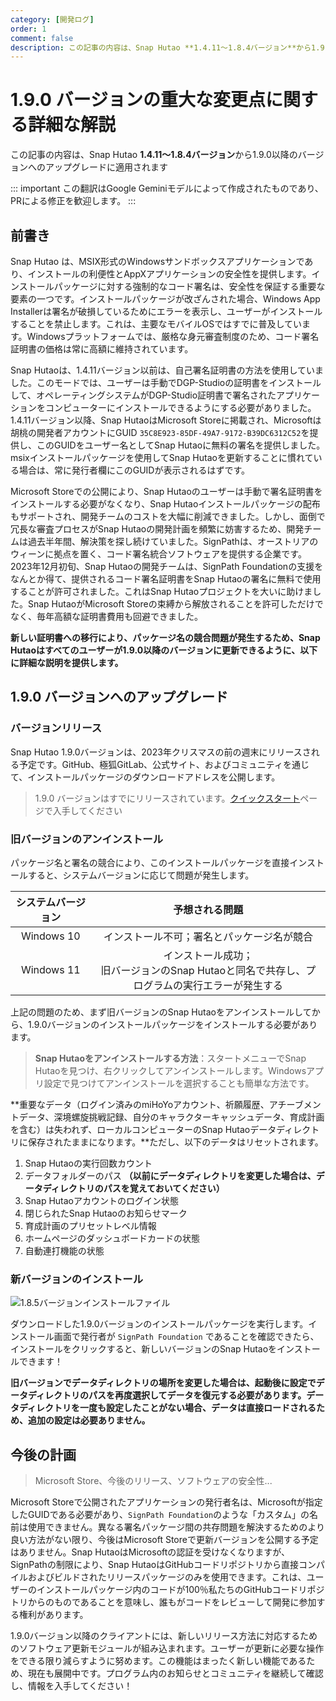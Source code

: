 ```yaml
---
category: [開発ログ]
order: 1
comment: false
description: この記事の内容は、Snap Hutao **1.4.11〜1.8.4バージョン**から1.9.0以降のバージョンへのアップグレードに適用されます
---
```


# 1.9.0 バージョンの重大な変更点に関する詳細な解説

この記事の内容は、Snap Hutao **1.4.11〜1.8.4バージョン**から1.9.0以降のバージョンへのアップグレードに適用されます

::: important
この翻訳はGoogle Geminiモデルによって作成されたものであり、PRによる修正を歓迎します。
:::

## 前書き

Snap Hutao は、MSIX形式のWindowsサンドボックスアプリケーションであり、インストールの利便性とAppXアプリケーションの安全性を提供します。インストールパッケージに対する強制的なコード署名は、安全性を保証する重要な要素の一つです。インストールパッケージが改ざんされた場合、Windows App Installerは署名が破損しているためにエラーを表示し、ユーザーがインストールすることを禁止します。これは、主要なモバイルOSではすでに普及しています。Windowsプラットフォームでは、厳格な身元審査制度のため、コード署名証明書の価格は常に高額に維持されています。

Snap Hutaoは、1.4.11バージョン以前は、自己署名証明書の方法を使用していました。このモードでは、ユーザーは手動でDGP-Studioの証明書をインストールして、オペレーティングシステムがDGP-Studio証明書で署名されたアプリケーションをコンピューターにインストールできるようにする必要がありました。1.4.11バージョン以降、Snap HutaoはMicrosoft Storeに掲載され、Microsoftは胡桃の開発者アカウントにGUID `35C8E923-85DF-49A7-9172-B39DC6312C52`を提供し、このGUIDをユーザー名としてSnap Hutaoに無料の署名を提供しました。msixインストールパッケージを使用してSnap Hutaoを更新することに慣れている場合は、常に発行者欄にこのGUIDが表示されるはずです。

Microsoft Storeでの公開により、Snap Hutaoのユーザーは手動で署名証明書をインストールする必要がなくなり、Snap Hutaoインストールパッケージの配布もサポートされ、開発チームのコストを大幅に削減できました。しかし、面倒で冗長な審査プロセスがSnap Hutaoの開発計画を頻繁に妨害するため、開発チームは過去半年間、解決策を探し続けていました。SignPathは、オーストリアのウィーンに拠点を置く、コード署名統合ソフトウェアを提供する企業です。2023年12月初旬、Snap Hutaoの開発チームは、SignPath Foundationの支援をなんとか得て、提供されるコード署名証明書をSnap Hutaoの署名に無料で使用することが許可されました。これはSnap Hutaoプロジェクトを大いに助けました。Snap HutaoがMicrosoft Storeの束縛から解放されることを許可しただけでなく、毎年高額な証明書費用も回避できました。

**新しい証明書への移行により、パッケージ名の競合問題が発生するため、Snap Hutaoはすべてのユーザーが1.9.0以降のバージョンに更新できるように、以下に詳細な説明を提供します。**

## 1.9.0 バージョンへのアップグレード

### バージョンリリース

Snap Hutao 1.9.0バージョンは、2023年クリスマスの前の週末にリリースされる予定です。GitHub、極狐GitLab、公式サイト、およびコミュニティを通じて、インストールパッケージのダウンロードアドレスを公開します。

> 1.9.0 バージョンはすでにリリースされています。[クイックスタート](../quick-start.md#全新安装)ページで入手してください

### 旧バージョンのアンインストール

パッケージ名と署名の競合により、このインストールパッケージを直接インストールすると、システムバージョンに応じて問題が発生します。

| システムバージョン |                                         予想される問題                                          |
| :----------------: | :---------------------------------------------------------------------------------------------: |
|     Windows 10     |                           インストール不可；署名とパッケージ名が競合                            |
|     Windows 11     | インストール成功；<br/>旧バージョンのSnap Hutaoと同名で共存し、プログラムの実行エラーが発生する |

上記の問題のため、まず旧バージョンのSnap Hutaoをアンインストールしてから、1.9.0バージョンのインストールパッケージをインストールする必要があります。

> **Snap Hutaoをアンインストールする方法**：スタートメニューでSnap Hutaoを見つけ、右クリックしてアンインストールします。Windowsアプリ設定で見つけてアンインストールを選択することも簡単な方法です。

**重要なデータ（ログイン済みのmiHoYoアカウント、祈願履歴、アチーブメントデータ、深境螺旋挑戦記録、自分のキャラクターキャッシュデータ、育成計画を含む）は失われず、ローカルコンピューターのSnap Hutaoデータディレクトリに保存されたままになります。**ただし、以下のデータはリセットされます。

1. Snap Hutaoの実行回数カウント
2. データフォルダーのパス **（以前にデータディレクトリを変更した場合は、データディレクトリのパスを覚えておいてください）**
3. Snap Hutaoアカウントのログイン状態
4. 閉じられたSnap Hutaoのお知らせマーク
5. 育成計画のプリセットレベル情報
6. ホームページのダッシュボードカードの状態
7. 自動連打機能の状態

### 新バージョンのインストール

![1.8.5バージョンインストールファイル](/images/202312/1-8-5-installer.png)

ダウンロードした1.9.0バージョンのインストールパッケージを実行します。インストール画面で発行者が `SignPath Foundation` であることを確認できたら、インストールをクリックすると、新しいバージョンのSnap Hutaoをインストールできます！

**旧バージョンでデータディレクトリの場所を変更した場合は、起動後に設定でデータディレクトリのパスを再度選択してデータを復元する必要があります。データディレクトリを一度も設定したことがない場合、データは直接ロードされるため、追加の設定は必要ありません。**

## 今後の計画

> Microsoft Store、今後のリリース、ソフトウェアの安全性...

Microsoft Storeで公開されたアプリケーションの発行者名は、Microsoftが指定したGUIDである必要があり、`SignPath Foundation`のような「カスタム」の名前は使用できません。異なる署名パッケージ間の共存問題を解決するためのより良い方法がない限り、今後はMicrosoft Storeで更新バージョンを公開する予定はありません。Snap HutaoはMicrosoftの認証を受けなくなりますが、SignPathの制限により、Snap HutaoはGitHubコードリポジトリから直接コンパイルおよびビルドされたリリースパッケージのみを使用できます。これは、ユーザーのインストールパッケージ内のコードが100％私たちのGitHubコードリポジトリからのものであることを意味し、誰もがコードをレビューして開発に参加する権利があります。

1.9.0バージョン以降のクライアントには、新しいリリース方法に対応するためのソフトウェア更新モジュールが組み込まれます。ユーザーが更新に必要な操作をできる限り減らすように努めます。この機能はまったく新しい機能であるため、現在も展開中です。プログラム内のお知らせとコミュニティを継続して確認し、情報を入手してください！
